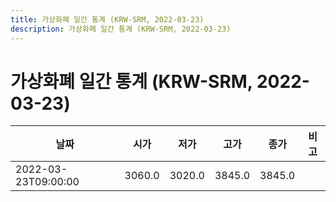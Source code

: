 ```yaml
---
title: 가상화폐 일간 통계 (KRW-SRM, 2022-03-23)
description: 가상화폐 일간 통계 (KRW-SRM, 2022-03-23)
---
```


가상화폐 일간 통계 (KRW-SRM, 2022-03-23)
===

|날짜|시가|저가|고가|종가|비고|
|--|--|--|--|--|--|
|2022-03-23T09:00:00|3060.0|3020.0|3845.0|3845.0|    |
